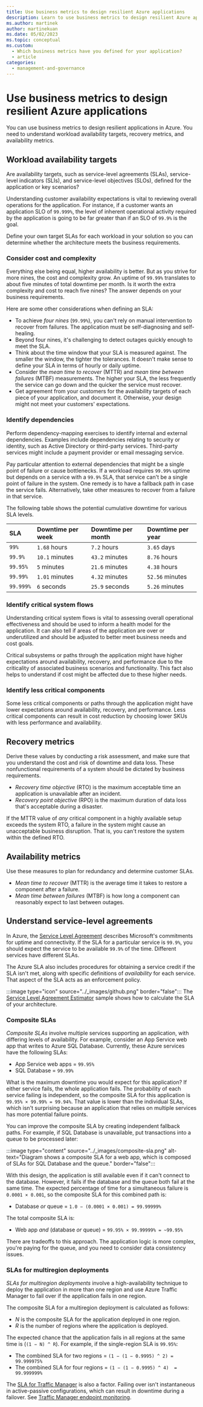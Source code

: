 ```yaml
---
title: Use business metrics to design resilient Azure applications
description: Learn to use business metrics to design resilient Azure applications. Review workload availability targets. Understand recovery and availability metrics.
ms.author: martinek
author: martinekuan
ms.date: 05/02/2023
ms.topic: conceptual
ms.custom:
  - Which business metrics have you defined for your application?
  - article
categories:
  - management-and-governance
---
```


# Use business metrics to design resilient Azure applications

You can use business metrics to design resilient applications in Azure. You need to understand workload availability targets, recovery metrics, and availability metrics.

## Workload availability targets

Are availability targets, such as service-level agreements (SLAs), service-level indicators (SLIs), and service-level objectives (SLOs), defined for the application or key scenarios?

Understanding customer availability expectations is vital to reviewing overall operations for the application. For instance, if a customer wants an application SLO of `99.999%`, the level of inherent operational activity required by the application is going to be far greater than if an SLO of `99.9%` is the goal.

Define your own target SLAs for each workload in your solution so you can determine whether the architecture meets the business requirements.

### Consider cost and complexity

Everything else being equal, higher availability is better. But as you strive for more nines, the cost and complexity grow. An uptime of `99.99%` translates to about five minutes of total downtime per month. Is it worth the extra complexity and cost to reach five nines? The answer depends on your business requirements.

Here are some other considerations when defining an SLA:

- To achieve *four nines* (`99.99%`), you can't rely on manual intervention to recover from failures. The application must be self-diagnosing and self-healing.
- Beyond four nines, it's challenging to detect outages quickly enough to meet the SLA.
- Think about the time window that your SLA is measured against. The smaller the window, the tighter the tolerances. It doesn't make sense to define your SLA in terms of hourly or daily uptime.
- Consider the *mean time to recover* (MTTR) and *mean time between failures* (MTBF) measurements. The higher your SLA, the less frequently the service can go down and the quicker the service must recover.
- Get agreement from your customers for the availability targets of each piece of your application, and document it. Otherwise, your design might not meet your customers' expectations.

### Identify dependencies

Perform dependency-mapping exercises to identify internal and external dependencies. Examples include dependencies relating to security or identity, such as Active Directory or third-party services. Third-party services might include a payment provider or email messaging service.

Pay particular attention to external dependencies that might be a single point of failure or cause bottlenecks. If a workload requires `99.99%` uptime but depends on a service with a `99.9%` SLA, that service can't be a single point of failure in the system. One remedy is to have a fallback path in case the service fails. Alternatively, take other measures to recover from a failure in that service.

The following table shows the potential cumulative downtime for various SLA levels.

| SLA       | Downtime per week       | Downtime per month       | Downtime per year       |
|:----------|:------------------------|:-------------------------|:------------------------|
| `99%`     | `1.68` hours            | `7.2` hours              | `3.65` days             |
| `99.9%`   | `10.1` minutes          | `43.2` minutes           | `8.76` hours            |
| `99.95%`  | `5` minutes             | `21.6` minutes           | `4.38` hours            |
| `99.99%`  | `1.01` minutes          | `4.32` minutes           | `52.56` minutes         |
| `99.999%` | `6` seconds             | `25.9` seconds           | `5.26` minutes          |

### Identify critical system flows

Understanding critical system flows is vital to assessing overall operational effectiveness and should be used to inform a health model for the application. It can also tell if areas of the application are over or underutilized and should be adjusted to better meet business needs and cost goals.

Critical subsystems or paths through the application might have higher expectations around availability, recovery, and performance due to the criticality of associated business scenarios and functionality. This fact also helps to understand if cost might be affected due to these higher needs.

### Identify less critical components

Some less critical components or paths through the application might have lower expectations around availability, recovery, and performance. Less critical components can result in cost reduction by choosing lower SKUs with less performance and availability.

## Recovery metrics

Derive these values by conducting a risk assessment, and make sure that you understand the cost and risk of downtime and data loss. These nonfunctional requirements of a system should be dictated by business requirements.

- *Recovery time objective* (RTO) is the maximum acceptable time an application is unavailable after an incident.
- *Recovery point objective* (RPO) is the maximum duration of data loss that's acceptable during a disaster.

If the MTTR value of *any* critical component in a highly available setup exceeds the system RTO, a failure in the system might cause an unacceptable business disruption. That is, you can't restore the system within the defined RTO.

## Availability metrics

Use these measures to plan for redundancy and determine customer SLAs.

- *Mean time to recover* (MTTR) is the average time it takes to restore a component after a failure.
- *Mean time between failures* (MTBF) is how long a component can reasonably expect to last between outages.

## Understand service-level agreements

In Azure, the [Service Level Agreement](https://azure.microsoft.com/support/legal/sla/) describes Microsoft's commitments for uptime and connectivity. If the SLA for a particular service is `99.9%`, you should expect the service to be available `99.9%` of the time. Different services have different SLAs.

The Azure SLA also includes procedures for obtaining a service credit if the SLA isn't met, along with specific definitions of *availability* for each service. That aspect of the SLA acts as an enforcement policy.

:::image type="icon" source="../_images/github.png" border="false"::: The [Service Level Agreement Estimator](https://github.com/mspnp/samples/tree/master/Reliability/SLAEstimator) sample shows how to calculate the SLA of your architecture.

### Composite SLAs

*Composite SLAs* involve multiple services supporting an application, with differing levels of availability. For example, consider an App Service web app that writes to Azure SQL Database. Currently, these Azure services have the following SLAs:

- App Service web apps = `99.95%`
- SQL Database = `99.99%`

What is the maximum downtime you would expect for this application? If either service fails, the whole application fails. The probability of each service failing is independent, so the composite SLA for this application is `99.95% × 99.99% = 99.94%`. That value is lower than the individual SLAs, which isn't surprising because an application that relies on multiple services has more potential failure points.

You can improve the composite SLA by creating independent fallback paths. For example, if SQL Database is unavailable, put transactions into a queue to be processed later:

:::image type="content" source="../_images/composite-sla.png" alt-text="Diagram shows a composite SLA for a web app, which is composed of SLAs for SQL Database and the queue." border="false":::

With this design, the application is still available even if it can't connect to the database. However, it fails if the database and the queue both fail at the same time. The expected percentage of time for a simultaneous failure is `0.0001 × 0.001`, so the composite SLA for this combined path is:

- Database *or* queue = `1.0 − (0.0001 × 0.001) = 99.99999%`

The total composite SLA is:

- Web app *and* (database *or* queue) = `99.95% × 99.99999% = ~99.95%`

There are tradeoffs to this approach. The application logic is more complex, you're paying for the queue, and you need to consider data consistency issues.

### SLAs for multiregion deployments

*SLAs for multiregion deployments* involve a high-availability technique to deploy the application in more than one region and use Azure Traffic Manager to fail over if the application fails in one region.

The composite SLA for a multiregion deployment is calculated as follows:

- *N* is the composite SLA for the application deployed in one region.
- *R* is the number of regions where the application is deployed.

The expected chance that the application fails in all regions at the same time is (`(1 − N) ^ R`). For example, if the single-region SLA is `99.95%`:

- The combined SLA for two regions = `(1 − (1 − 0.9995) ^ 2) = 99.999975%`
- The combined SLA for four regions =  `(1 − (1 − 0.9995) ^ 4)  = 99.999999%`

The [SLA for Traffic Manager](https://www.microsoft.com/licensing/docs/view/Service-Level-Agreements-SLA-for-Online-Services) is also a factor. Failing over isn't instantaneous in active-passive configurations, which can result in downtime during a failover. See [Traffic Manager endpoint monitoring](/azure/traffic-manager/traffic-manager-monitoring).
